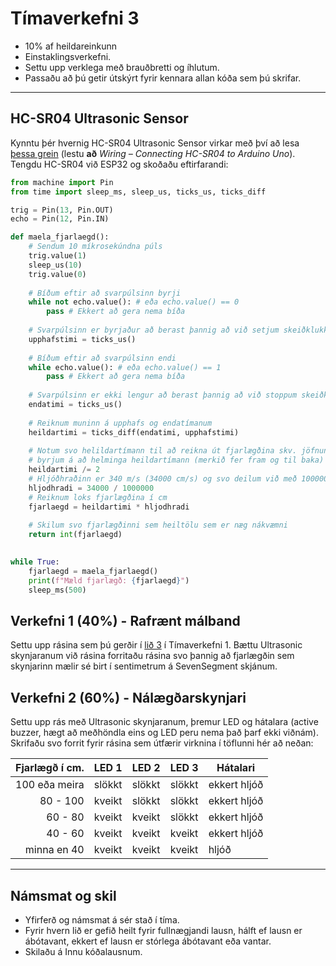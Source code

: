 # Tímaverkefni 3 

- 10% af heildareinkunn
- Einstaklingsverkefni.
- Settu upp verklega með brauðbretti og íhlutum.
- Passaðu að þú getir útskýrt fyrir kennara allan kóða sem þú skrifar.

---

## HC-SR04 Ultrasonic Sensor

Kynntu þér hvernig HC-SR04 Ultrasonic Sensor virkar með því að lesa [þessa grein](https://lastminuteengineers.com/arduino-sr04-ultrasonic-sensor-tutorial/) (lestu **að** *Wiring – Connecting HC-SR04 to Arduino Uno*).
Tengdu HC-SR04 við ESP32 og skoðaðu eftirfarandi:
```python
from machine import Pin
from time import sleep_ms, sleep_us, ticks_us, ticks_diff

trig = Pin(13, Pin.OUT)
echo = Pin(12, Pin.IN)

def maela_fjarlaegd():
    # Sendum 10 míkrosekúndna púls
    trig.value(1)
    sleep_us(10)
    trig.value(0)
    
    # Bíðum eftir að svarpúlsinn byrji
    while not echo.value(): # eða echo.value() == 0
        pass # Ekkert að gera nema bíða
    
    # Svarpúlsinn er byrjaður að berast þannig að við setjum skeiðklukku í gang
    upphafstimi = ticks_us()
    
    # Bíðum eftir að svarpúlsinn endi
    while echo.value(): # eða echo.value() == 1
        pass # Ekkert að gera nema bíða
    
    # Svarpúlsinn er ekki lengur að berast þannig að við stoppum skeiðklukkuna
    endatimi = ticks_us()
    
    # Reiknum muninn á upphafs og endatímanum
    heildartimi = ticks_diff(endatimi, upphafstimi)
    
    # Notum svo helildartímann til að reikna út fjarlægðina skv. jöfnunni fjarlægð = hraði * tími
    # byrjum á að helminga heildartímann (merkið fer fram og til baka)
    heildartimi /= 2
    # Hljóðhraðinn er 340 m/s (34000 cm/s) og svo deilum við með 1000000 til að fá cm á míkrósekúndur.
    hljodhradi = 34000 / 1000000
    # Reiknum loks fjarlægðina í cm
    fjarlaegd = heildartimi * hljodhradi
    
    # Skilum svo fjarlægðinni sem heiltölu sem er næg nákvæmni
    return int(fjarlaegd)
    

while True:
    fjarlaegd = maela_fjarlaegd()
    print(f"Mæld fjarlægð: {fjarlaegd}")
    sleep_ms(500)
```

## Verkefni 1 (40%) - Rafrænt málband

Settu upp rásina sem þú gerðir í [lið 3](https://github.com/VESM2VT/ESP32/blob/main/verkefni/Timaverkefni1.md#3-7-segment-fjórir-tölustafir-10) í Tímaverkefni 1. Bættu Ultrasonic skynjaranum við rásina forritaðu rásina svo þannig að fjarlægðin sem skynjarinn mælir sé birt í sentimetrum á SevenSegment skjánum. 

## Verkefni 2 (60%) - Nálægðarskynjari

Settu upp rás með Ultrasonic skynjaranum, þremur LED og hátalara (active buzzer, hægt að meðhöndla eins og LED peru nema það þarf ekki viðnám). Skrifaðu svo forrit fyrir rásina sem útfærir virknina í töflunni hér að neðan:

Fjarlægð í cm. | LED 1 | LED 2 | LED 3 | Hátalari
---: | --- | --- | --- | --- 
100 eða meira | slökkt | slökkt | slökkt | ekkert hljóð
80 - 100 | kveikt | slökkt | slökkt  | ekkert hljóð
60 - 80 | kveikt | kveikt | slökkt  | ekkert hljóð
40 - 60 | kveikt | kveikt | kveikt  | ekkert hljóð
minna en 40 | kveikt | kveikt | kveikt  | hljóð

---

## Námsmat og skil

- Yfirferð og námsmat á sér stað í tíma. 
- Fyrir hvern lið er gefið heilt fyrir fullnægjandi lausn, hálft ef lausn er ábótavant, ekkert ef lausn er stórlega ábótavant eða vantar.
- Skilaðu á Innu kóðalausnum.

